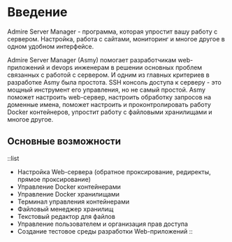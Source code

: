# Введение

Admire Server Manager - программа, которая упростит вашу работу с сервером.
Настройка, работа с сайтами, мониторинг и многое другое в одном удобном интерфейсе.

Admire Server Manager (Asmy) помогает разработчикам web-приложений и devops инженерам в решении основных проблем
связанных с работой с сервером. И одним из главных критериев в разработке Asmy была простота.
SSH консоль доступа к серверу - это мощный инструмент его управления, но не самый простой.
Asmy поможет настроить web-сервер, настроить обработку запросов на доменные имена,
поможет настроить и проконтролировать работу Docker контейнеров, упростит работу с файловыми хранилищами и многое другое.

## Основные возможности

::list
- Настройка Web-сервера (обратное проксирование, редиректы, прямое проксирование)
- Управление Docker контейнерами
- Управление Docker хранилищами
- Терминал управления контейнерами
- Файловый менеджер хранилищ
- Текстовый редактор для файлов
- Управление пользователем и организация прав доступа
- Создание тестовое среды разработки Web-приложений
::
